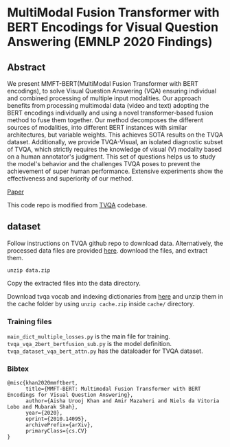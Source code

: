 # MultiModal Fusion Transformer with BERT Encodings for Visual Question Answering (EMNLP 2020 Findings)

## Abstract
We present MMFT-BERT(MultiModal Fusion Transformer with BERT encodings), to solve Visual Question Answering (VQA) ensuring individual and combined processing of multiple input modalities. Our approach benefits from processing multimodal data (video and text) adopting the BERT encodings individually and using a novel transformer-based fusion method to fuse them together. Our method decomposes the different sources of modalities, into different BERT instances with similar architectures, but variable weights. This achieves SOTA results on the TVQA dataset. Additionally, we provide TVQA-Visual, an isolated diagnostic subset of TVQA, which strictly requires the knowledge of visual (V) modality based on a human annotator's judgment. This set of questions helps us to study the model's behavior and the challenges TVQA poses to prevent the achievement of super human performance. Extensive experiments show the effectiveness and superiority of our method.

[Paper](https://aclanthology.org/2020.findings-emnlp.417.pdf)

This code repo is modified from [TVQA](https://github.com/jayleicn/TVQA) codebase. 

## dataset
Follow instructions on TVQA github repo to download data. 
Alternatively, the processed data files are provided [here](https://drive.google.com/file/d/1RO_BJ8Lz3NST4RNcCF-e5oNrvrdrDt1q/view?usp=sharing). download the files, and extract them. 

`
unzip data.zip
`

Copy the extracted files into the data directory.

Download tvqa vocab and indexing dictionaries from [here](https://drive.google.com/file/d/1rkWn0wer_fRksg8OrDXNoMwK4GfKD52Z/view?usp=sharing) and unzip them in the cache folder by using `unzip cache.zip` inside `cache/` directory.

### Training files
`main_dict_multiple_losses.py` is the main file for training.
`tvqa_vqa_2bert_bertfusion_sub.py` is the model definition. 
`tvqa_dataset_vqa_bert_attn.py` has the dataloader for TVQA dataset. 

<!-- To train the system, run the following command: 
`python main_dict_multiple_losses.py --input_streams vcpt sub` -->




### Bibtex
```
@misc{khan2020mmftbert,
      title={MMFT-BERT: Multimodal Fusion Transformer with BERT Encodings for Visual Question Answering}, 
      author={Aisha Urooj Khan and Amir Mazaheri and Niels da Vitoria Lobo and Mubarak Shah},
      year={2020},
      eprint={2010.14095},
      archivePrefix={arXiv},
      primaryClass={cs.CV}
}

```


